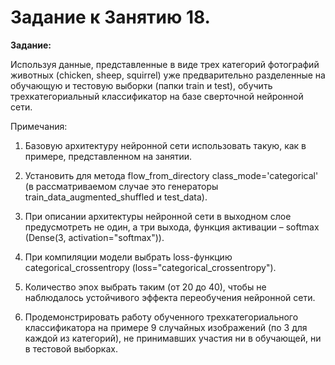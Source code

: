 # Задание к Занятию 18.

**Задание:**

Используя данные, представленные в виде трех категорий фотографий животных (chicken, sheep, squirrel) уже предварительно разделенные на обучающую и тестовую выборки (папки train и test), обучить трехкатегориальный классификатор на базе сверточной нейронной сети.

Примечания:

1. Базовую архитектуру нейронной сети использовать такую, как в примере, представленном на занятии.

2. Установить для метода flow_from_directory class_mode='categorical' (в рассматриваемом случае это генераторы train_data_augmented_shuffled и test_data).

3. При описании архитектуры нейронной сети в выходном слое предусмотреть не один, а три выхода, функция активации – softmax (Dense(3, activation="softmax")).

4. При компиляции модели выбрать loss-функцию categorical_crossentropy (loss="categorical_crossentropy").

5. Количество эпох выбрать таким (от 20 до 40), чтобы не наблюдалось устойчивого эффекта переобучения нейронной сети.

6. Продемонстрировать работу обученного трехкатегориального классификатора на примере 9 случайных изображений (по 3 для каждой из категорий), не принимавших участия ни в обучающей, ни в тестовой выборках.





